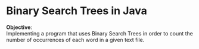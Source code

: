 # Binary Search Trees in Java


**Objective**:  
Implementing a program that uses Binary Search Trees in order to count the number of occurrences of each word in a given text file.
